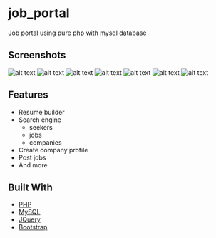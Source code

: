# job_portal
Job portal using pure php with mysql database


## Screenshots
![alt text](https://raw.githubusercontent.com/RaoufGrera/job_portal/master/images/readme_img/main_page.png?raw=true)
![alt text](https://raw.githubusercontent.com/RaoufGrera/job_portal/master/images/readme_img/view_job.png?raw=true)
![alt text](https://raw.githubusercontent.com/RaoufGrera/job_portal/master/images/readme_img/view_resume.png?raw=true)
![alt text](https://raw.githubusercontent.com/RaoufGrera/job_portal/master/images/readme_img/resume_builder.png?raw=true)
![alt text](https://raw.githubusercontent.com/RaoufGrera/job_portal/master/images/readme_img/search_engine.png?raw=true)
![alt text](https://raw.githubusercontent.com/RaoufGrera/job_portal/master/images/readme_img/login.png?raw=true)
![alt text](https://raw.githubusercontent.com/RaoufGrera/job_portal/master/images/readme_img/login_error.png?raw=true)


## Features
- Resume builder
- Search engine
    - seekers
    - jobs
    - companies
- Create company profile
- Post jobs
- And more

## Built With
* [PHP](https://www.php.net/)
* [MySQL](https://www.mysql.com/)
* [JQuery](https://jquery.com)
* [Bootstrap](https://getbootstrap.com)
